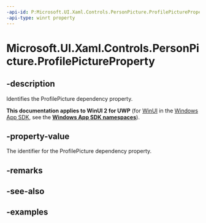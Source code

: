 ```yaml
---
-api-id: P:Microsoft.UI.Xaml.Controls.PersonPicture.ProfilePictureProperty
-api-type: winrt property
---
```

<!-- Property syntax.
public DependencyProperty ProfilePictureProperty { get; }
-->

# Microsoft.UI.Xaml.Controls.PersonPicture.ProfilePictureProperty


## -description

Identifies the ProfilePicture dependency property.


**This documentation applies to WinUI 2 for UWP** (for [WinUI](/windows/apps/winui/winui3/) in the [Windows App SDK](/windows/apps/windows-app-sdk/), see the **[Windows App SDK namespaces](/windows/windows-app-sdk/api/winrt/)**).

## -property-value

The identifier for the ProfilePicture dependency property.


## -remarks


## -see-also


## -examples


